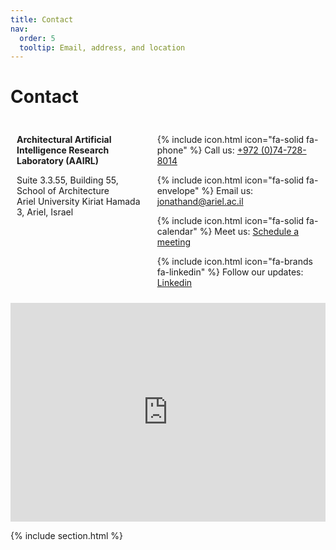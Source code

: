 ```yaml
---
title: Contact
nav:
  order: 5
  tooltip: Email, address, and location
---
```


# Contact
<div itemscope itemtype="https://schema.org/Organization" style="display: flex;">
<div style="padding:10px">
<p>
  <strong itemprop="name">Architectural Artificial Intelligence Research Laboratory (AAIRL) </strong>
</p>
<div itemprop="address" itemscope itemtype="https://schema.org/PostalAddress">
  <p>
  Suite 3.3.55, Building 55, School of Architecture<br />
  Ariel University
  <span itemprop="streetAddress">Kiriat Hamada 3</span>,
  <span itemprop="addressLocality">Ariel</span>, 
  <span itemprop="addressCountry">Israel</span>
  </p>
  </div>
  </div>

<div  style="padding:10px">
<p>
  {% include icon.html icon="fa-solid fa-phone" %} Call us: <a itemprop="telephone" href="tel://+972%2003-9066242">+972 (0)74-728-8014</a>
  </p><p>
  {% include icon.html icon="fa-solid fa-envelope" %} Email us: <a href="mailto://jonathand@ariel.ac.il">jonathand@ariel.ac.il</a>
  </p><p>
  {% include icon.html icon="fa-solid fa-calendar" %} Meet us: <a href="https://outlook.office365.com/owa/calendar/MeetwithDrJonathanDortheimer@arielacil.onmicrosoft.com/bookings/">Schedule a meeting</a>
  </p><p>
  {% include icon.html icon="fa-brands fa-linkedin" %} Follow our updates: <a href="https://www.linkedin.com/company/aairl/">Linkedin</a>
  </p>
</div>
  
</div>

<iframe width="100%" height="350" frameborder="0" scrolling="no" marginheight="0" marginwidth="0" src="https://www.openstreetmap.org/export/embed.html?bbox=35.20582526922227%2C32.10357089190319%2C35.208335816860206%2C32.10530446426251&amp;layer=mapnik" style="border: 0px solid black"></iframe>


{% include section.html %}






